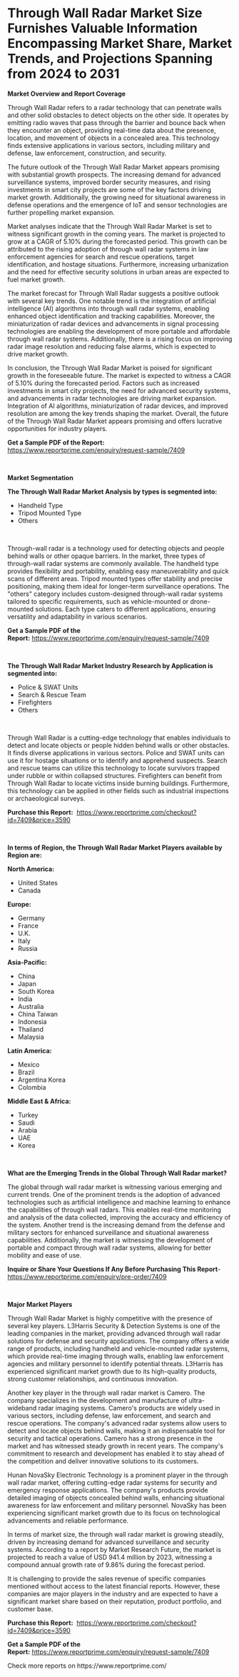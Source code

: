 <p><h1>Through Wall Radar Market Size Furnishes Valuable Information Encompassing Market Share, Market Trends, and Projections Spanning from 2024 to 2031</h1></p><p><strong>Market Overview and Report Coverage</strong></p>
<p><p>Through Wall Radar refers to a radar technology that can penetrate walls and other solid obstacles to detect objects on the other side. It operates by emitting radio waves that pass through the barrier and bounce back when they encounter an object, providing real-time data about the presence, location, and movement of objects in a concealed area. This technology finds extensive applications in various sectors, including military and defense, law enforcement, construction, and security.</p><p>The future outlook of the Through Wall Radar Market appears promising with substantial growth prospects. The increasing demand for advanced surveillance systems, improved border security measures, and rising investments in smart city projects are some of the key factors driving market growth. Additionally, the growing need for situational awareness in defense operations and the emergence of IoT and sensor technologies are further propelling market expansion.</p><p>Market analyses indicate that the Through Wall Radar Market is set to witness significant growth in the coming years. The market is projected to grow at a CAGR of 5.10% during the forecasted period. This growth can be attributed to the rising adoption of through wall radar systems in law enforcement agencies for search and rescue operations, target identification, and hostage situations. Furthermore, increasing urbanization and the need for effective security solutions in urban areas are expected to fuel market growth.</p><p>The market forecast for Through Wall Radar suggests a positive outlook with several key trends. One notable trend is the integration of artificial intelligence (AI) algorithms into through wall radar systems, enabling enhanced object identification and tracking capabilities. Moreover, the miniaturization of radar devices and advancements in signal processing technologies are enabling the development of more portable and affordable through wall radar systems. Additionally, there is a rising focus on improving radar image resolution and reducing false alarms, which is expected to drive market growth.</p><p>In conclusion, the Through Wall Radar Market is poised for significant growth in the foreseeable future. The market is expected to witness a CAGR of 5.10% during the forecasted period. Factors such as increased investments in smart city projects, the need for advanced security systems, and advancements in radar technologies are driving market expansion. Integration of AI algorithms, miniaturization of radar devices, and improved resolution are among the key trends shaping the market. Overall, the future of the Through Wall Radar Market appears promising and offers lucrative opportunities for industry players.</p></p>
<p><strong>Get a Sample PDF of the Report:</strong> <a href="https://www.reportprime.com/enquiry/request-sample/7409">https://www.reportprime.com/enquiry/request-sample/7409</a></p>
<p>&nbsp;</p>
<p><strong>Market Segmentation</strong></p>
<p><strong>The Through Wall Radar Market Analysis by types is segmented into:</strong></p>
<p><ul><li>Handheld Type</li><li>Tripod Mounted Type</li><li>Others</li></ul></p>
<p>&nbsp;</p>
<p><p>Through-wall radar is a technology used for detecting objects and people behind walls or other opaque barriers. In the market, three types of through-wall radar systems are commonly available. The handheld type provides flexibility and portability, enabling easy maneuverability and quick scans of different areas. Tripod mounted types offer stability and precise positioning, making them ideal for longer-term surveillance operations. The "others" category includes custom-designed through-wall radar systems tailored to specific requirements, such as vehicle-mounted or drone-mounted solutions. Each type caters to different applications, ensuring versatility and adaptability in various scenarios.</p></p>
<p><strong>Get a Sample PDF of the Report:</strong>&nbsp;<a href="https://www.reportprime.com/enquiry/request-sample/7409">https://www.reportprime.com/enquiry/request-sample/7409</a></p>
<p>&nbsp;</p>
<p><strong>The Through Wall Radar Market Industry Research by Application is segmented into:</strong></p>
<p><ul><li>Police & SWAT Units</li><li>Search & Rescue Team</li><li>Firefighters</li><li>Others</li></ul></p>
<p>&nbsp;</p>
<p><p>Through Wall Radar is a cutting-edge technology that enables individuals to detect and locate objects or people hidden behind walls or other obstacles. It finds diverse applications in various sectors. Police and SWAT units can use it for hostage situations or to identify and apprehend suspects. Search and rescue teams can utilize this technology to locate survivors trapped under rubble or within collapsed structures. Firefighters can benefit from Through Wall Radar to locate victims inside burning buildings. Furthermore, this technology can be applied in other fields such as industrial inspections or archaeological surveys.</p></p>
<p><strong>Purchase this Report:</strong>&nbsp; <a href="https://www.reportprime.com/checkout?id=7409&price=3590">https://www.reportprime.com/checkout?id=7409&price=3590</a></p>
<p>&nbsp;</p>
<p><strong>In terms of Region, the Through Wall Radar Market Players available by Region are:</strong></p>
<p>
    <p> <strong> North America: </strong>
        <ul>
            <li>United States</li>
            <li>Canada</li>
        </ul>
        </p> 
    <p> <strong> Europe: </strong>
        <ul>
            <li>Germany</li>
            <li>France</li>
            <li>U.K.</li>
            <li>Italy</li>
            <li>Russia</li>
        </ul>
        </p> 
    <p> <strong> Asia-Pacific: </strong>
        <ul>
            <li>China</li>
            <li>Japan</li>
            <li>South Korea</li>
            <li>India</li>
            <li>Australia</li>
            <li>China Taiwan</li>
            <li>Indonesia</li>
            <li>Thailand</li>
            <li>Malaysia</li>
        </ul>
        </p> 
    <p> <strong> Latin America: </strong>
        <ul>
            <li>Mexico</li>
            <li>Brazil</li>
            <li>Argentina Korea</li>
            <li>Colombia</li>
        </ul>
        </p> 
    <p> <strong> Middle East & Africa: </strong>
        <ul>
            <li>Turkey</li>
            <li>Saudi</li>
            <li>Arabia</li>
            <li>UAE</li>
            <li>Korea</li>
        </ul>
    </p>
    </p>
<p>&nbsp;</p>
<p><strong>What are the Emerging Trends in the Global Through Wall Radar market?</strong></p>
<p><p>The global through wall radar market is witnessing various emerging and current trends. One of the prominent trends is the adoption of advanced technologies such as artificial intelligence and machine learning to enhance the capabilities of through wall radars. This enables real-time monitoring and analysis of the data collected, improving the accuracy and efficiency of the system. Another trend is the increasing demand from the defense and military sectors for enhanced surveillance and situational awareness capabilities. Additionally, the market is witnessing the development of portable and compact through wall radar systems, allowing for better mobility and ease of use.</p></p>
<p><strong>Inquire or Share Your Questions If Any Before Purchasing This Report</strong>- <a href="https://www.reportprime.com/enquiry/pre-order/7409">https://www.reportprime.com/enquiry/pre-order/7409</a></p>
<p>&nbsp;</p>
<p><strong>Major Market Players</strong></p>
<p><p>Through Wall Radar Market is highly competitive with the presence of several key players. L3Harris Security & Detection Systems is one of the leading companies in the market, providing advanced through wall radar solutions for defense and security applications. The company offers a wide range of products, including handheld and vehicle-mounted radar systems, which provide real-time imaging through walls, enabling law enforcement agencies and military personnel to identify potential threats. L3Harris has experienced significant market growth due to its high-quality products, strong customer relationships, and continuous innovation.</p><p>Another key player in the through wall radar market is Camero. The company specializes in the development and manufacture of ultra-wideband radar imaging systems. Camero's products are widely used in various sectors, including defense, law enforcement, and search and rescue operations. The company's advanced radar systems allow users to detect and locate objects behind walls, making it an indispensable tool for security and tactical operations. Camero has a strong presence in the market and has witnessed steady growth in recent years. The company's commitment to research and development has enabled it to stay ahead of the competition and deliver innovative solutions to its customers.</p><p>Hunan NovaSky Electronic Technology is a prominent player in the through wall radar market, offering cutting-edge radar systems for security and emergency response applications. The company's products provide detailed imaging of objects concealed behind walls, enhancing situational awareness for law enforcement and military personnel. NovaSky has been experiencing significant market growth due to its focus on technological advancements and reliable performance.</p><p>In terms of market size, the through wall radar market is growing steadily, driven by increasing demand for advanced surveillance and security systems. According to a report by Market Research Future, the market is projected to reach a value of USD 941.4 million by 2023, witnessing a compound annual growth rate of 9.86% during the forecast period.</p><p>It is challenging to provide the sales revenue of specific companies mentioned without access to the latest financial reports. However, these companies are major players in the industry and are expected to have a significant market share based on their reputation, product portfolio, and customer base.</p></p>
<p><strong>Purchase this Report:</strong>&nbsp;&nbsp;<a href="https://www.reportprime.com/checkout?id=7409&price=3590">https://www.reportprime.com/checkout?id=7409&price=3590</a></p>
<p></p>
<p><strong>Get a Sample PDF of the Report:</strong>&nbsp;<a href="https://www.reportprime.com/enquiry/request-sample/7409">https://www.reportprime.com/enquiry/request-sample/7409</a></p>
<p>Check more reports on https://www.reportprime.com/</p>